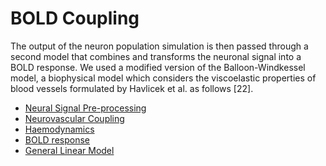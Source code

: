# BOLD Coupling

The output of the neuron population simulation is then passed through a second model that
combines and transforms the neuronal signal into a BOLD response. We used a modified version
of the Balloon-Windkessel model, a biophysical model which considers the viscoelastic properties
of blood vessels formulated by Havlicek et al. as follows [22].

- [Neural Signal Pre-processing](pre_processing.md)
- [Neurovascular Coupling](neurovascular_coupling.md)
- [Haemodynamics](haemodynamics.md)
- [BOLD response](bold_response.md)
- [General Linear Model](glm.md)

